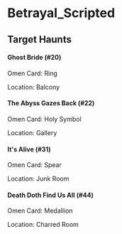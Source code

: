 # Betrayal_Scripted


## Target Haunts
#### Ghost Bride (#20)
Omen Card: Ring

Location: Balcony
#### The Abyss Gazes Back (#22)
Omen Card: Holy Symbol

Location: Gallery

#### It's Alive (#31)
Omen Card: Spear

Location: Junk Room

#### Death Doth Find Us All (#44)
Omen Card: Medallion

Location: Charred Room
